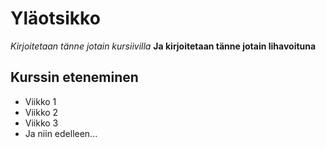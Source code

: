 # Yläotsikko
*Kirjoitetaan tänne jotain kursiivilla*
**Ja kirjoitetaan tänne jotain lihavoituna**

## Kurssin eteneminen
* Viikko 1 
* Viikko 2 
* Viikko 3 
* Ja niin edelleen... 


